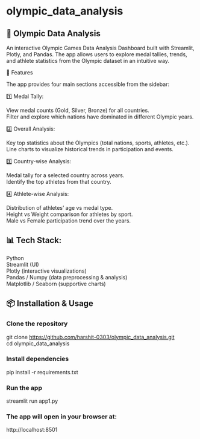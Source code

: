 # olympic_data_analysis

## 🏅 Olympic Data Analysis

An interactive Olympic Games Data Analysis Dashboard built with Streamlit, Plotly, and Pandas.
The app allows users to explore medal tallies, trends, and athlete statistics from the Olympic dataset in an intuitive way.

🚀 Features

The app provides four main sections accessible from the sidebar:

1️⃣ Medal Tally:

View medal counts (Gold, Silver, Bronze) for all countries.  
Filter and explore which nations have dominated in different Olympic years.

2️⃣ Overall Analysis:

Key top statistics about the Olympics (total nations, sports, athletes, etc.).  
Line charts to visualize historical trends in participation and events.

3️⃣ Country-wise Analysis:

Medal tally for a selected country across years.  
Identify the top athletes from that country.

4️⃣ Athlete-wise Analysis:

Distribution of athletes’ age vs medal type.  
Height vs Weight comparison for athletes by sport.  
Male vs Female participation trend over the years.

## 📊 Tech Stack: 

Python  
Streamlit (UI)  
Plotly (interactive visualizations)  
Pandas / Numpy (data preprocessing & analysis)  
Matplotlib / Seaborn (supportive charts)

## 📦 Installation & Usage

### Clone the repository

git clone https://github.com/harshit-0303/olympic_data_analysis.git  
cd olympic_data_analysis

### Install dependencies

pip install -r requirements.txt

### Run the app

streamlit run app1.py

### The app will open in your browser at:

http://localhost:8501
